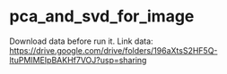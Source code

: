 # pca_and_svd_for_image

Download data before run it.
Link data: https://drive.google.com/drive/folders/196aXtsS2HF5Q-ltuPMIMEIpBAKHf7VOJ?usp=sharing
